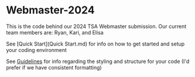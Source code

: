 # Webmaster-2024

This is the code behind our 2024 TSA Webmaster submission. Our current team members are: Ryan, Kari, and Elisa

See [Quick Start](Quick Start.md) for info on how to get started and setup your coding environment

See [Guidelines](Guidelines.md) for info regarding the styling and structure for your code (I'd prefer if we have consistent formatting)
